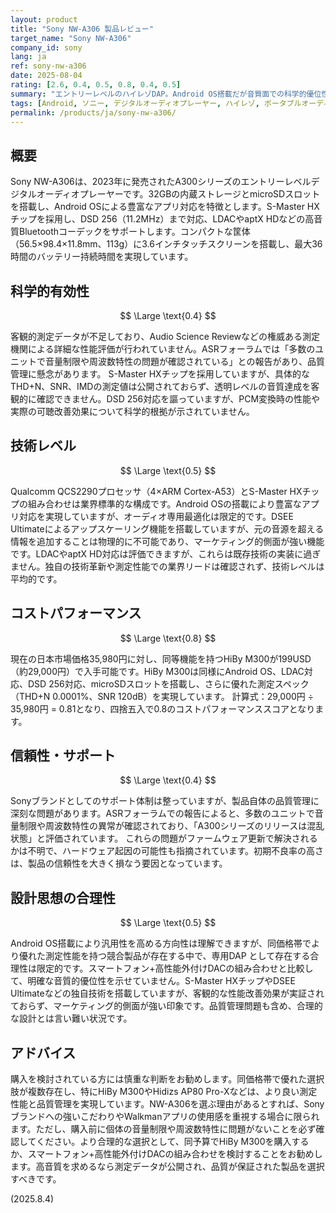 ```yaml
---
layout: product
title: "Sony NW-A306 製品レビュー"
target_name: "Sony NW-A306"
company_id: sony
lang: ja
ref: sony-nw-a306
date: 2025-08-04
rating: [2.6, 0.4, 0.5, 0.8, 0.4, 0.5]
summary: "エントリーレベルのハイレゾDAP。Android OS搭載だが音質面での科学的優位性は限定的で、コストパフォーマンスも競合他社に劣る。"
tags: [Android, ソニー, デジタルオーディオプレーヤー, ハイレゾ, ポータブルオーディオ]
permalink: /products/ja/sony-nw-a306/
---
```

## 概要

Sony NW-A306は、2023年に発売されたA300シリーズのエントリーレベルデジタルオーディオプレーヤーです。32GBの内蔵ストレージとmicroSDスロットを搭載し、Android OSによる豊富なアプリ対応を特徴とします。S-Master HXチップを採用し、DSD 256（11.2MHz）まで対応、LDACやaptX HDなどの高音質Bluetoothコーデックをサポートします。コンパクトな筐体（56.5×98.4×11.8mm、113g）に3.6インチタッチスクリーンを搭載し、最大36時間のバッテリー持続時間を実現しています。

## 科学的有効性

$$ \Large \text{0.4} $$

客観的測定データが不足しており、Audio Science Reviewなどの権威ある測定機関による詳細な性能評価が行われていません。ASRフォーラムでは「多数のユニットで音量制限や周波数特性の問題が確認されている」との報告があり、品質管理に懸念があります。<grok-card data-id="aaddbb" data-type="citation_card"></grok-card> S-Master HXチップを採用していますが、具体的なTHD+N、SNR、IMDの測定値は公開されておらず、透明レベルの音質達成を客観的に確認できません。DSD 256対応を謳っていますが、PCM変換時の性能や実際の可聴改善効果について科学的根拠が示されていません。

## 技術レベル

$$ \Large \text{0.5} $$

Qualcomm QCS2290プロセッサ（4×ARM Cortex-A53）とS-Master HXチップの組み合わせは業界標準的な構成です。Android OSの搭載により豊富なアプリ対応を実現していますが、オーディオ専用最適化は限定的です。DSEE Ultimateによるアップスケーリング機能を搭載していますが、元の音源を超える情報を追加することは物理的に不可能であり、マーケティング的側面が強い機能です。LDACやaptX HD対応は評価できますが、これらは既存技術の実装に過ぎません。独自の技術革新や測定性能での業界リードは確認されず、技術レベルは平均的です。

## コストパフォーマンス

$$ \Large \text{0.8} $$

現在の日本市場価格35,980円に対し、同等機能を持つHiBy M300が199USD（約29,000円）で入手可能です。HiBy M300は同様にAndroid OS、LDAC対応、DSD 256対応、microSDスロットを搭載し、さらに優れた測定スペック（THD+N 0.0001%、SNR 120dB）を実現しています。<grok-card data-id="52e3e1" data-type="citation_card"></grok-card> 計算式：29,000円 ÷ 35,980円 = 0.81となり、四捨五入で0.8のコストパフォーマンススコアとなります。

## 信頼性・サポート

$$ \Large \text{0.4} $$

Sonyブランドとしてのサポート体制は整っていますが、製品自体の品質管理に深刻な問題があります。ASRフォーラムでの報告によると、多数のユニットで音量制限や周波数特性の異常が確認されており、「A300シリーズのリリースは混乱状態」と評価されています。<grok-card data-id="44a829" data-type="citation_card"></grok-card> これらの問題がファームウェア更新で解決されるかは不明で、ハードウェア起因の可能性も指摘されています。初期不良率の高さは、製品の信頼性を大きく損なう要因となっています。

## 設計思想の合理性

$$ \Large \text{0.5} $$

Android OS搭載により汎用性を高める方向性は理解できますが、同価格帯でより優れた測定性能を持つ競合製品が存在する中で、専用DAP として存在する合理性は限定的です。スマートフォン+高性能外付けDACの組み合わせと比較して、明確な音質的優位性を示せていません。S-Master HXチップやDSEE Ultimateなどの独自技術を搭載していますが、客観的な性能改善効果が実証されておらず、マーケティング的側面が強い印象です。品質管理問題も含め、合理的な設計とは言い難い状況です。

## アドバイス

購入を検討されている方には慎重な判断をお勧めします。同価格帯で優れた選択肢が複数存在し、特にHiBy M300やHidizs AP80 Pro-Xなどは、より良い測定性能と品質管理を実現しています。NW-A306を選ぶ理由があるとすれば、Sonyブランドへの強いこだわりやWalkmanアプリの使用感を重視する場合に限られます。ただし、購入前に個体の音量制限や周波数特性に問題がないことを必ず確認してください。より合理的な選択として、同予算でHiBy M300を購入するか、スマートフォン+高性能外付けDACの組み合わせを検討することをお勧めします。高音質を求めるなら測定データが公開され、品質が保証された製品を選択すべきです。

(2025.8.4)

